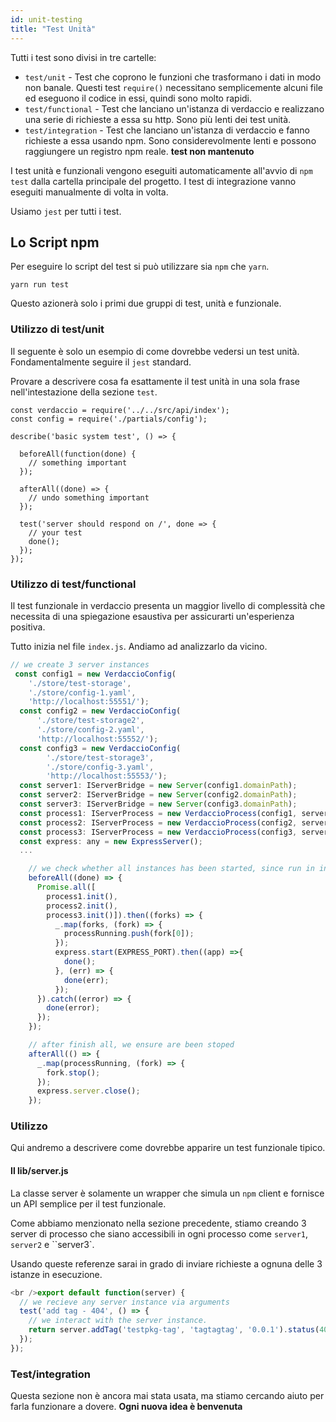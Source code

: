 ```yaml
---
id: unit-testing
title: "Test Unità"
---
```

Tutti i test sono divisi in tre cartelle:

- `test/unit` - Test che coprono le funzioni che trasformano i dati in modo non banale. Questi test `require()` necessitano semplicemente alcuni file ed eseguono il codice in essi, quindi sono molto rapidi.
- `test/functional` - Test che lanciano un'istanza di verdaccio e realizzano una serie di richieste a essa su http. Sono più lenti dei test unità.
- `test/integration` - Test che lanciano un'istanza di verdaccio e fanno richieste a essa usando npm. Sono considerevolmente lenti e possono raggiungere un registro npm reale. **test non mantenuto**

I test unità e funzionali vengono eseguiti automaticamente all'avvio di `npm test` dalla cartella principale del progetto. I test di integrazione vanno eseguiti manualmente di volta in volta.

Usiamo `jest` per tutti i test.

## Lo Script npm

Per eseguire lo script del test si può utilizzare sia `npm` che `yarn`.

    yarn run test
    

Questo azionerà solo i primi due gruppi di test, unità e funzionale.

### Utilizzo di test/unit

Il seguente è solo un esempio di come dovrebbe vedersi un test unità. Fondamentalmente seguire il `jest` standard.

Provare a descrivere cosa fa esattamente il test unità in una sola frase nell'intestazione della sezione `test`.

```javacript
const verdaccio = require('../../src/api/index');
const config = require('./partials/config');

describe('basic system test', () => {

  beforeAll(function(done) {
    // something important
  });

  afterAll((done) => {
    // undo something important
  });

  test('server should respond on /', done => {
    // your test
    done();
  });
});
```

### Utilizzo di test/functional

Il test funzionale in verdaccio presenta un maggior livello di complessità che necessita di una spiegazione esaustiva per assicurarti un'esperienza positiva.

Tutto inizia nel file `index.js`. Andiamo ad analizzarlo da vicino.

```javascript
// we create 3 server instances
 const config1 = new VerdaccioConfig(
    './store/test-storage',
    './store/config-1.yaml',
    'http://localhost:55551/');
  const config2 = new VerdaccioConfig(
      './store/test-storage2',
      './store/config-2.yaml',
      'http://localhost:55552/');
  const config3 = new VerdaccioConfig(
        './store/test-storage3',
        './store/config-3.yaml',
        'http://localhost:55553/');
  const server1: IServerBridge = new Server(config1.domainPath);
  const server2: IServerBridge = new Server(config2.domainPath);
  const server3: IServerBridge = new Server(config3.domainPath);
  const process1: IServerProcess = new VerdaccioProcess(config1, server1, SILENCE_LOG);
  const process2: IServerProcess = new VerdaccioProcess(config2, server2, SILENCE_LOG);
  const process3: IServerProcess = new VerdaccioProcess(config3, server3, SILENCE_LOG);
  const express: any = new ExpressServer();
  ...

    // we check whether all instances has been started, since run in independent processes
    beforeAll((done) => {
      Promise.all([
        process1.init(),
        process2.init(),
        process3.init()]).then((forks) => {
          _.map(forks, (fork) => {
            processRunning.push(fork[0]);
          });
          express.start(EXPRESS_PORT).then((app) =>{
            done();
          }, (err) => {
            done(err);
          });
      }).catch((error) => {
        done(error);
      });
    });

    // after finish all, we ensure are been stoped
    afterAll(() => {
      _.map(processRunning, (fork) => {
        fork.stop();
      });
      express.server.close();
    });


```

### Utilizzo

Qui andremo a descrivere come dovrebbe apparire un test funzionale tipico.

#### Il lib/server.js

La classe server è solamente un wrapper che simula un `npm` client e fornisce un API semplice per il test funzionale.

Come abbiamo menzionato nella sezione precedente, stiamo creando 3 server di processo che siano accessibili in ogni processo come `server1`, `server2` e ``server3`.

Usando queste referenze sarai in grado di inviare richieste a ognuna delle 3 istanze in esecuzione.

```javascript
<br />export default function(server) {
  // we recieve any server instance via arguments
  test('add tag - 404', () => {
    // we interact with the server instance.
    return server.addTag('testpkg-tag', 'tagtagtag', '0.0.1').status(404).body_error(/no such package/);
  });
});
```

### Test/integration

Questa sezione non è ancora mai stata usata, ma stiamo cercando aiuto per farla funzionare a dovere. **Ogni nuova idea è benvenuta**